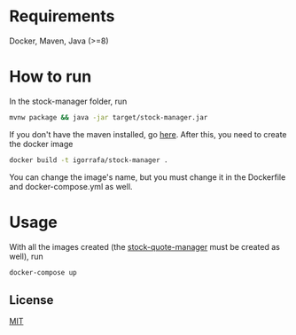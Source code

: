 # Requirements
Docker, Maven, Java (>=8)

# How to run

In the stock-manager folder, run 

```bash
mvnw package && java -jar target/stock-manager.jar
```
If you don't have the maven installed, go [here](https://maven.apache.org/install.html).
After this, you need to create the docker image

```bash
docker build -t igorrafa/stock-manager .
```

You can change the image's name, but you must change it in the Dockerfile and docker-compose.yml as well.

# Usage
With all the images created (the [stock-quote-manager](https://github.com/Igor14Rafa/stock-quote-manager) must be created as well), run
```bash
docker-compose up
```
## License
[MIT](https://choosealicense.com/licenses/mit/)
